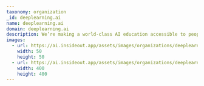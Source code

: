 ```yaml
---
taxonomy: organization
_id: deeplearning.ai
name: deeplearning.ai
domain: deeplearning.ai
description: We’re making a world-class AI education accessible to people around the globe so that we can all benefit from an AI-powered future.
images:
  - url: https://ai.insideout.app/assets/images/organizations/deeplearning.ai-50x50.jpg
    width: 50
    height: 50
  - url: https://ai.insideout.app/assets/images/organizations/deeplearning.ai-400x400.jpg
    width: 400
    height: 400
---
```

